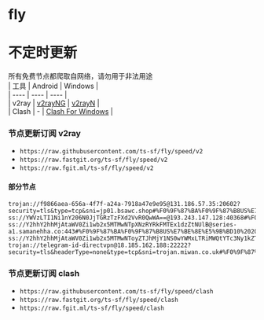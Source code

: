 # fly
# 不定时更新
所有免费节点都爬取自网络，请勿用于非法用途  
|  工具  | Android  | Windows  |  
|  ----  | ----   | ----  |  
| v2ray  | [v2rayNG](https://github.com/2dust/v2rayNG/releases) | [v2rayN](https://github.com/2dust/v2rayN/releases) |  
| Clash  | - | [Clash For Windows](https://github.com/2dust/clashN/releases) | 
  
### 节点更新订阅  v2ray
- `https://raw.githubusercontent.com/ts-sf/fly/speed/v2`  
- `https://raw.fastgit.org/ts-sf/fly/speed/v2`  
- `https://raw.fgit.ml/ts-sf/fly/speed/v2`  
#### 部分节点  
``` 
trojan://f9866aea-656a-4f7f-a24a-7918a47e9e95@131.186.57.35:20602?security=tls&type=tcp&sni=jp01.bsawc.shop#%F0%9F%87%BA%F0%9F%87%B8US%E7%BE%8E%E5%9B%BD5%202.0MB%2Fs
ss://YWVzLTI1Ni1nY206N0JjTGRzTzFXd2VvR0QwWA==@193.243.147.128:40368#%F0%9F%87%B5%F0%9F%87%B1PL%E6%B3%A2%E5%85%B0%201.8MB%2Fs
ss://Y2hhY2hhMjAtaWV0Zi1wb2x5MTMwNTpXNzRYRkFMTEx1dzZtNUlB@series-a1.samanehha.co:443#%F0%9F%87%BA%F0%9F%87%B8US%E7%BE%8E%E5%9B%BD10%2020.6MB%2Fs
ss://Y2hhY2hhMjAtaWV0Zi1wb2x5MTMwNToyZTJhMjY1NS0wYWMxLTRiMWQtYTc3Ny1kZTk4YmVhNGFhMGE=@ty11.twty.dynu.net:2203#%F0%9F%87%B9%F0%9F%87%BCTW%E5%8F%B0%E6%B9%BE%20459.2KB%2Fs
trojan://telegram-id-directvpn@18.185.162.188:22222?security=tls&headerType=none&type=tcp&sni=trojan.miwan.co.uk#%F0%9F%87%A9%F0%9F%87%AADE%E5%BE%B7%E5%9B%BD%2017.0MB%2Fs
```
### 节点更新订阅  clash
- `https://raw.githubusercontent.com/ts-sf/fly/speed/clash`  
- `https://raw.fastgit.org/ts-sf/fly/speed/clash`  
- `https://raw.fgit.ml/ts-sf/fly/speed/clash`  


